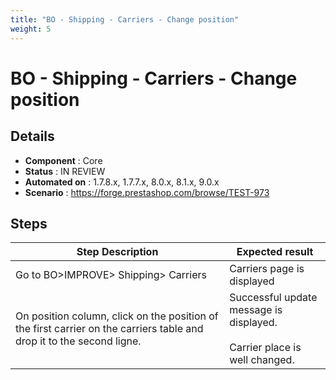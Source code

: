 ```yaml
---
title: "BO - Shipping - Carriers - Change position"
weight: 5
---
```


# BO - Shipping - Carriers - Change position
## Details
* **Component** : Core
* **Status** : IN REVIEW
* **Automated on** : 1.7.8.x, 1.7.7.x, 8.0.x, 8.1.x, 9.0.x
* **Scenario** : https://forge.prestashop.com/browse/TEST-973

## Steps
| Step Description | Expected result |
| ----- | ----- |
| Go to BO>IMPROVE> Shipping> Carriers | Carriers page is displayed |
| On position column, click on the position of the first carrier on the carriers table and drop it to the second ligne. | Successful update message is displayed.<br><br>Carrier place is well changed. |
